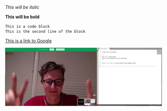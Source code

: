 *This will be italic*

**This will be bold**

```
This is a code block
This is the second line of the block
```

[This is a link to Google](http://www.google.com)

![Christopher](imgs/partner-work.png)